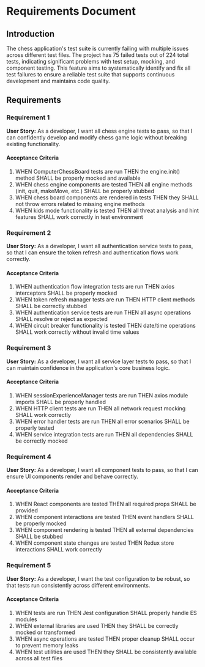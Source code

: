 # Requirements Document

## Introduction

The chess application's test suite is currently failing with multiple issues across different test files. The project has 75 failed tests out of 224 total tests, indicating significant problems with test setup, mocking, and component testing. This feature aims to systematically identify and fix all test failures to ensure a reliable test suite that supports continuous development and maintains code quality.

## Requirements

### Requirement 1

**User Story:** As a developer, I want all chess engine tests to pass, so that I can confidently develop and modify chess game logic without breaking existing functionality.

#### Acceptance Criteria

1. WHEN ComputerChessBoard tests are run THEN the engine.init() method SHALL be properly mocked and available
2. WHEN chess engine components are tested THEN all engine methods (init, quit, makeMove, etc.) SHALL be properly stubbed
3. WHEN chess board components are rendered in tests THEN they SHALL not throw errors related to missing engine methods
4. WHEN kids mode functionality is tested THEN all threat analysis and hint features SHALL work correctly in test environment

### Requirement 2

**User Story:** As a developer, I want all authentication service tests to pass, so that I can ensure the token refresh and authentication flows work correctly.

#### Acceptance Criteria

1. WHEN authentication flow integration tests are run THEN axios interceptors SHALL be properly mocked
2. WHEN token refresh manager tests are run THEN HTTP client methods SHALL be correctly stubbed
3. WHEN authentication service tests are run THEN all async operations SHALL resolve or reject as expected
4. WHEN circuit breaker functionality is tested THEN date/time operations SHALL work correctly without invalid time values

### Requirement 3

**User Story:** As a developer, I want all service layer tests to pass, so that I can maintain confidence in the application's core business logic.

#### Acceptance Criteria

1. WHEN sessionExperienceManager tests are run THEN axios module imports SHALL be properly handled
2. WHEN HTTP client tests are run THEN all network request mocking SHALL work correctly
3. WHEN error handler tests are run THEN all error scenarios SHALL be properly tested
4. WHEN service integration tests are run THEN all dependencies SHALL be correctly mocked

### Requirement 4

**User Story:** As a developer, I want all component tests to pass, so that I can ensure UI components render and behave correctly.

#### Acceptance Criteria

1. WHEN React components are tested THEN all required props SHALL be provided
2. WHEN component interactions are tested THEN event handlers SHALL be properly mocked
3. WHEN component rendering is tested THEN all external dependencies SHALL be stubbed
4. WHEN component state changes are tested THEN Redux store interactions SHALL work correctly

### Requirement 5

**User Story:** As a developer, I want the test configuration to be robust, so that tests run consistently across different environments.

#### Acceptance Criteria

1. WHEN tests are run THEN Jest configuration SHALL properly handle ES modules
2. WHEN external libraries are used THEN they SHALL be correctly mocked or transformed
3. WHEN async operations are tested THEN proper cleanup SHALL occur to prevent memory leaks
4. WHEN test utilities are used THEN they SHALL be consistently available across all test files
